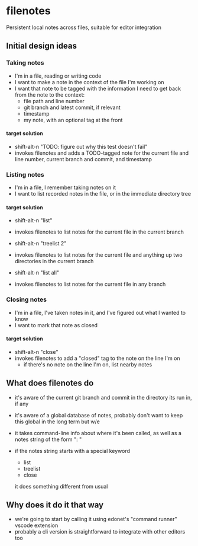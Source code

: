 # filenotes
Persistent local notes across files, suitable for editor integration

## Initial design ideas

### Taking notes
- I'm in a file, reading or writing code
- I want to make a note in the context of the file I'm working on
- I want that note to be tagged with the information I need to get back
  from the note to the context:
  - file path and line number
  - git branch and latest commit, if relevant
  - timestamp
  - my note, with an optional tag at the front

#### target solution
- shift-alt-n "TODO: figure out why this test doesn't fail"
- invokes filenotes and adds a TODO-tagged note for the current file
  and line number, current branch and commit, and timestamp

### Listing notes
- I'm in a file, I remember taking notes on it
- I want to list recorded notes in the file, or in the immediate
  directory tree

#### target solution
- shift-alt-n "list"
- invokes filenotes to list notes for the current file in the current
  branch

- shift-alt-n "treelist 2"
- invokes filenotes to list notes for the current file and anything up
  two directories in the current branch

- shift-alt-n "list all"
- invokes filenotes to list notes for the current file in any branch

### Closing notes
- I'm in a file, I've taken notes in it, and I've figured out what I
  wanted to know
- I want to mark that note as closed

#### target solution
- shift-alt-n "close"
- invokes filenotes to add a "closed" tag to the note on the line I'm on
  - if there's no note on the line I'm on, list nearby notes

## What does filenotes do
- it's aware of the current git branch and commit in the directory its
  run in, if any
- it's aware of a global database of notes, probably don't want to keep
  this global in the long term but w/e
- it takes command-line info about where it's been called, as well as a
  notes string of the form "<optional tag>: <text>"
- if the notes string starts with a special keyword
  - list
  - treelist
  - close
  
  it does something different from usual

## Why does it do it that way
- we're going to start by calling it using edonet's "command runner"
  vscode extension
- probably a cli version is straightforward to integrate with other
  editors too
